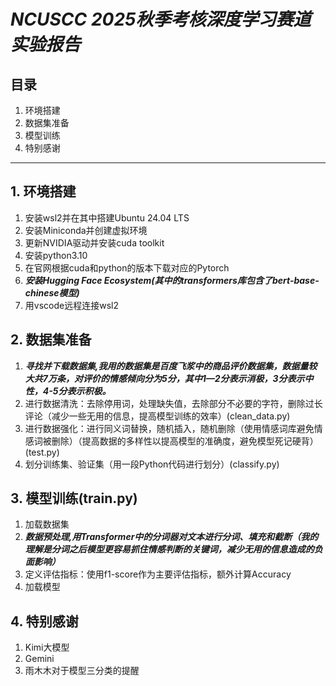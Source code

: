 # *NCUSCC 2025秋季考核深度学习赛道实验报告*
## 目录
1. 环境搭建
2. 数据集准备
3. 模型训练
4. 特别感谢
---
## 1. 环境搭建
1. 安装wsl2并在其中搭建Ubuntu 24.04 LTS
2. 安装Miniconda并创建虚拟环境
3. 更新NVIDIA驱动并安装cuda toolkit 
4. 安装python3.10
5. 在官网根据cuda和python的版本下载对应的Pytorch
6. ***安装Hugging Face Ecosystem(其中的transformers库包含了bert-base-chinese模型)***
7. 用vscode远程连接wsl2
## 2. 数据集准备
1. ***寻找并下载数据集,我用的数据集是百度飞浆中的商品评价数据集，数据量较大共7万条，对评价的情感倾向分为5分，其中1—2分表示消极，3分表示中性，4-5分表示积极。***
2. 进行数据清洗：去除停用词，处理缺失值，去除部分不必要的字符，删除过长评论（减少一些无用的信息，提高模型训练的效率）(clean_data.py)
3. 进行数据强化：进行同义词替换，随机插入，随机删除（使用情感词库避免情感词被删除）（提高数据的多样性以提高模型的准确度，避免模型死记硬背）(test.py)
4. 划分训练集、验证集（用一段Python代码进行划分）(classify.py)
## 3. 模型训练(train.py)
1. 加载数据集
2. ***数据预处理,用Transformer中的分词器对文本进行分词、填充和截断（我的理解是分词之后模型更容易抓住情感判断的关键词，减少无用的信息造成的负面影响）***
3. 定义评估指标：使用f1-score作为主要评估指标，额外计算Accuracy
4. 加载模型
## 4. 特别感谢
1. Kimi大模型
2. Gemini
3. 雨木木对于模型三分类的提醒